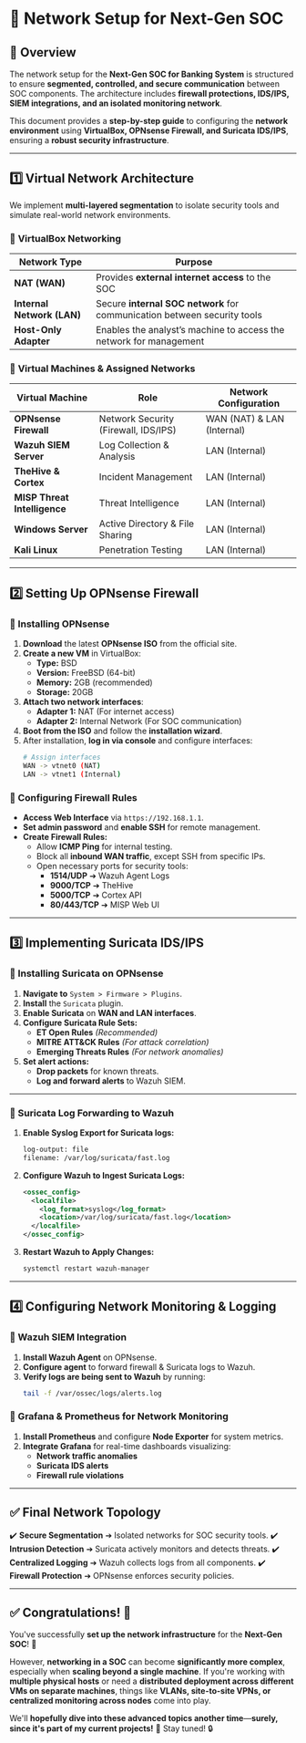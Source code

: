 # 🦭️ Network Setup for Next-Gen SOC

## 📌 Overview
The network setup for the **Next-Gen SOC for Banking System** is structured to ensure **segmented, controlled, and secure communication** between SOC components. The architecture includes **firewall protections, IDS/IPS, SIEM integrations, and an isolated monitoring network**.

This document provides a **step-by-step guide** to configuring the **network environment** using **VirtualBox, OPNsense Firewall, and Suricata IDS/IPS**, ensuring a **robust security infrastructure**.

---

## **1️⃣ Virtual Network Architecture**
We implement **multi-layered segmentation** to isolate security tools and simulate real-world network environments.

### 🔹 **VirtualBox Networking**
| Network Type | Purpose |
|-------------|---------|
| **NAT (WAN)** | Provides **external internet access** to the SOC |
| **Internal Network (LAN)** | Secure **internal SOC network** for communication between security tools |
| **Host-Only Adapter** | Enables the analyst’s machine to access the network for management |

### 🔹 **Virtual Machines & Assigned Networks**
| Virtual Machine | Role | Network Configuration |
|----------------|------|----------------------|
| **OPNsense Firewall** | Network Security (Firewall, IDS/IPS) | WAN (NAT) & LAN (Internal) |
| **Wazuh SIEM Server** | Log Collection & Analysis | LAN (Internal) |
| **TheHive & Cortex** | Incident Management | LAN (Internal) |
| **MISP Threat Intelligence** | Threat Intelligence | LAN (Internal) |
| **Windows Server** | Active Directory & File Sharing | LAN (Internal) |
| **Kali Linux** | Penetration Testing | LAN (Internal) |

---

## **2️⃣ Setting Up OPNsense Firewall**
### **🔹 Installing OPNsense**
1. **Download** the latest **OPNsense ISO** from the official site.
2. **Create a new VM** in VirtualBox:
   - **Type:** BSD
   - **Version:** FreeBSD (64-bit)
   - **Memory:** 2GB (recommended)
   - **Storage:** 20GB
3. **Attach two network interfaces**:
   - **Adapter 1:** NAT (For internet access)
   - **Adapter 2:** Internal Network (For SOC communication)
4. **Boot from the ISO** and follow the **installation wizard**.
5. After installation, **log in via console** and configure interfaces:
   ```sh
   # Assign interfaces
   WAN -> vtnet0 (NAT)
   LAN -> vtnet1 (Internal)
   ```

### **🔹 Configuring Firewall Rules**
- **Access Web Interface** via `https://192.168.1.1`.
- **Set admin password** and **enable SSH** for remote management.
- **Create Firewall Rules:**
  - Allow **ICMP Ping** for internal testing.
  - Block all **inbound WAN traffic**, except SSH from specific IPs.
  - Open necessary ports for security tools:
    - **1514/UDP** ➔ Wazuh Agent Logs
    - **9000/TCP** ➔ TheHive
    - **5000/TCP** ➔ Cortex API
    - **80/443/TCP** ➔ MISP Web UI

---

## **3️⃣ Implementing Suricata IDS/IPS**
### **🔹 Installing Suricata on OPNsense**
1. **Navigate to** `System > Firmware > Plugins`.
2. **Install** the `Suricata` plugin.
3. **Enable Suricata** on **WAN and LAN interfaces**.
4. **Configure Suricata Rule Sets:**
   - **ET Open Rules** *(Recommended)*
   - **MITRE ATT&CK Rules** *(For attack correlation)*
   - **Emerging Threats Rules** *(For network anomalies)*
5. **Set alert actions:**
   - **Drop packets** for known threats.
   - **Log and forward alerts** to Wazuh SIEM.

---

### **🔹 Suricata Log Forwarding to Wazuh**
1. **Enable Syslog Export for Suricata logs:**
   ```sh
   log-output: file
   filename: /var/log/suricata/fast.log
   ```
2. **Configure Wazuh to Ingest Suricata Logs:**
   ```xml
   <ossec_config>
     <localfile>
       <log_format>syslog</log_format>
       <location>/var/log/suricata/fast.log</location>
     </localfile>
   </ossec_config>
   ```
3. **Restart Wazuh to Apply Changes:**
   ```sh
   systemctl restart wazuh-manager
   ```

---

## **4️⃣ Configuring Network Monitoring & Logging**
### **🔹 Wazuh SIEM Integration**
1. **Install Wazuh Agent** on OPNsense.
2. **Configure agent** to forward firewall & Suricata logs to Wazuh.
3. **Verify logs are being sent to Wazuh** by running:
   ```sh
   tail -f /var/ossec/logs/alerts.log
   ```

### **🔹 Grafana & Prometheus for Network Monitoring**
1. **Install Prometheus** and configure **Node Exporter** for system metrics.
2. **Integrate Grafana** for real-time dashboards visualizing:
   - **Network traffic anomalies**
   - **Suricata IDS alerts**
   - **Firewall rule violations**

---

## **✅ Final Network Topology**
✔️ **Secure Segmentation** ➔ Isolated networks for SOC security tools.
✔️ **Intrusion Detection** ➔ Suricata actively monitors and detects threats.
✔️ **Centralized Logging** ➔ Wazuh collects logs from all components.
✔️ **Firewall Protection** ➔ OPNsense enforces security policies.

---

## ✅ **Congratulations!** 🎉  
You've successfully **set up the network infrastructure** for the **Next-Gen SOC**! 🎯  

However, **networking in a SOC** can become **significantly more complex**, especially when **scaling beyond a single machine**. If you're working with **multiple physical hosts** or need a **distributed deployment across different VMs on separate machines**, things like **VLANs, site-to-site VPNs, or centralized monitoring across nodes** come into play.  

We'll **hopefully dive into these advanced topics another time**—**surely, since it's part of my current projects!** 🚀 Stay tuned! 🔒
